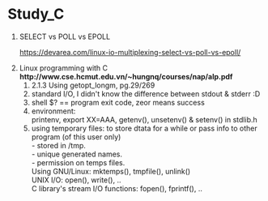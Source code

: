 # Study_C
<ol>
    <li> SELECT vs POLL vs EPOLL </br>
        <p>
            <a href="https://devarea.com/linux-io-multiplexing-select-vs-poll-vs-epoll/">
                https://devarea.com/linux-io-multiplexing-select-vs-poll-vs-epoll/
            </a>
        </p>
    </li>
    <li> Linux programming with C </br>
        <b>http://www.cse.hcmut.edu.vn/~hungnq/courses/nap/alp.pdf </b>
        <ol>
            <li> 2.1.3 Using getopt_longm, pg.29/269</li>
            <li> standard I/O, I didn't know the difference between stdout & stderr :D </li>
            <li> shell $? == program exit code, zeor means success</li>
            <li> environment: </br>
                printenv, export XX=AAA, getenv(), unsetenv() & setenv() in stdlib.h </li>
            <li> using temporary files: to store dtata for a while or pass info to other program (of this user only) </br>
                - stored in /tmp. </br>
                - unique generated names. </br>
                - permission on temps files. </br>
                Using GNU/Linux: mktemps(), tmpfile(), unlink()</br>
                UNIX I/O: open(), write(), .. </br>
                C library's stream I/O functions: fopen(), fprintf(), .. </br>
            </li>
        </ol>
    </li>
</ol>